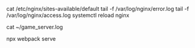 cat /etc/nginx/sites-available/default
tail -f /var/log/nginx/error.log
tail -f /var/log/nginx/access.log
systemctl reload nginx

cat ~/game_server.log

npx webpack serve